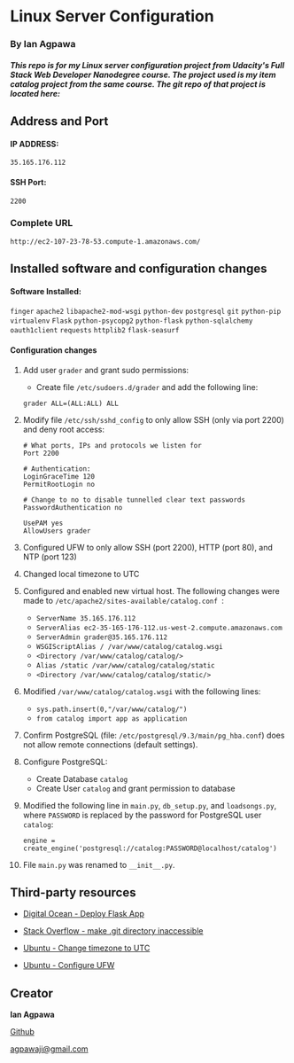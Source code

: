 # Linux Server Configuration
### By Ian Agpawa
##### This repo is for my Linux server configuration project from Udacity's Full Stack Web Developer Nanodegree course.  The project used is my item catalog project from the same course.  The git repo of that project is located here:


## Address and Port

#### IP ADDRESS:
`35.165.176.112`
#### SSH Port:   
`2200`

### Complete URL
```
http://ec2-107-23-78-53.compute-1.amazonaws.com/
```

## Installed software and configuration changes

#### Software Installed:
`finger`
`apache2`
`libapache2-mod-wsgi`
`python-dev`
`postgresql`
`git`
`python-pip`
`virtualenv`
`Flask`
`python-psycopg2`
`python-flask`
`python-sqlalchemy`
`oauth1client`
`requests`
`httplib2`
`flask-seasurf`

#### Configuration changes
1. Add user `grader` and grant sudo permissions:
    * Create file `/etc/sudoers.d/grader` and add the following line:
    ```
    grader ALL=(ALL:ALL) ALL
    ```
2. Modify file `/etc/ssh/sshd_config` to only allow SSH (only via port 2200) and deny root access:
     ```
    # What ports, IPs and protocols we listen for
    Port 2200
    ```
     ```
    # Authentication:
    LoginGraceTime 120
    PermitRootLogin no
    ```
     ```
    # Change to no to disable tunnelled clear text passwords
    PasswordAuthentication no
    ```
    ```
    UsePAM yes
    AllowUsers grader
    ```

3. Configured UFW to only allow SSH (port 2200), HTTP (port 80), and NTP (port 123)

4. Changed local timezone to UTC

5. Configured and enabled new virtual host.  The following changes were made to `/etc/apache2/sites-available/catalog.conf `:


    * `ServerName 35.165.176.112`
    * `ServerAlias ec2-35-165-176-112.us-west-2.compute.amazonaws.com`
    * `ServerAdmin grader@35.165.176.112`
    * `WSGIScriptAlias / /var/www/catalog/catalog.wsgi`
    * `<Directory /var/www/catalog/catalog/>`
    * `Alias /static /var/www/catalog/catalog/static`
    * `<Directory /var/www/catalog/catalog/static/>`

6. Modified `/var/www/catalog/catalog.wsgi` with the following lines:
    * `sys.path.insert(0,"/var/www/catalog/")`
    * `from catalog import app as application`

7. Confirm PostgreSQL (file: `/etc/postgresql/9.3/main/pg_hba.conf`) does not allow remote connections (default settings).

8. Configure PostgreSQL:
    * Create Database `catalog`
    * Create User `catalog` and grant permission to database

9. Modified the following line in `main.py`, `db_setup.py`, and `loadsongs.py`, where `PASSWORD` is replaced by the password for PostgreSQL user `catalog`:
    ```
    engine = create_engine('postgresql://catalog:PASSWORD@localhost/catalog')
    ```

10. File `main.py` was renamed to `__init__.py`.


## Third-party resources
* [Digital Ocean - Deploy Flask App](https://www.digitalocean.com/community/tutorials/how-to-deploy-a-flask-application-on-an-ubuntu-vps)

* [Stack Overflow - make .git directory inaccessible ](http://stackoverflow.com/questions/6142437/make-git-directory-web-inaccessible)

* [Ubuntu - Change timezone to UTC](http://askubuntu.com/questions/138423/how-do-i-change-my-timezone-to-utc-gmt)

* [Ubuntu - Configure UFW](https://www.digitalocean.com/community/tutorials/how-to-set-up-a-firewall-with-ufw-on-ubuntu-14-04)


## Creator

**Ian Agpawa**

[Github](https://github.com/ianagpawa)

agpawaji@gmail.com
